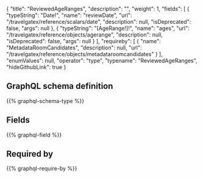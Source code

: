 {
  "title": "ReviewedAgeRanges",
  "description": "",
  "weight": 1,
  "fields": [
    {
      "typeString": "Date!",
      "name": "reviewDate",
      "url": "/travelgatex/reference/scalars/date",
      "description": null,
      "isDeprecated": false,
      "args": null
    },
    {
      "typeString": "[AgeRange!]!",
      "name": "ages",
      "url": "/travelgatex/reference/objects/agerange",
      "description": null,
      "isDeprecated": false,
      "args": null
    }
  ],
  "requireby": [
    {
      "name": "MetadataRoomCandidates",
      "description": null,
      "url": "/travelgatex/reference/objects/metadataroomcandidates"
    }
  ],
  "enumValues": null,
  "operator": "type",
  "typename": "ReviewedAgeRanges",
  "hideGithubLink": true
}
## GraphQL schema definition

{{% graphql-schema-type %}}

## Fields

{{% graphql-field %}}

## Required by

{{% graphql-require-by %}}
